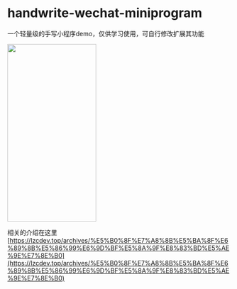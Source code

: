 # handwrite-wechat-miniprogram
一个轻量级的手写小程序demo，仅供学习使用，可自行修改扩展其功能

<img src="http://cdn.lzcdev.xyz/handwriteminiporgram.gif" height="400" width="200"  />

相关的介绍在这里 [https://lzcdev.top/archives/%E5%B0%8F%E7%A8%8B%E5%BA%8F%E6%89%8B%E5%86%99%E6%9D%BF%E5%8A%9F%E8%83%BD%E5%AE%9E%E7%8E%B0](https://lzcdev.top/archives/%E5%B0%8F%E7%A8%8B%E5%BA%8F%E6%89%8B%E5%86%99%E6%9D%BF%E5%8A%9F%E8%83%BD%E5%AE%9E%E7%8E%B0)
